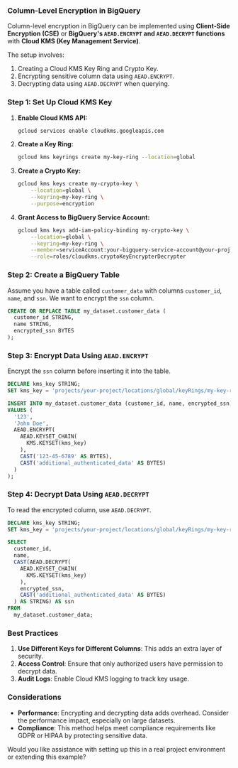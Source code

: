 ### Column-Level Encryption in BigQuery
Column-level encryption in BigQuery can be implemented using **Client-Side Encryption (CSE)** or **BigQuery's `AEAD.ENCRYPT` and `AEAD.DECRYPT` functions** with **Cloud KMS (Key Management Service)**.

The setup involves:
1. Creating a Cloud KMS Key Ring and Crypto Key.
2. Encrypting sensitive column data using `AEAD.ENCRYPT`.
3. Decrypting data using `AEAD.DECRYPT` when querying.

### **Step 1: Set Up Cloud KMS Key**
1. **Enable Cloud KMS API:**
   ```bash
   gcloud services enable cloudkms.googleapis.com
   ```

2. **Create a Key Ring:**
   ```bash
   gcloud kms keyrings create my-key-ring --location=global
   ```

3. **Create a Crypto Key:**
   ```bash
   gcloud kms keys create my-crypto-key \
       --location=global \
       --keyring=my-key-ring \
       --purpose=encryption
   ```

4. **Grant Access to BigQuery Service Account:**
   ```bash
   gcloud kms keys add-iam-policy-binding my-crypto-key \
       --location=global \
       --keyring=my-key-ring \
       --member=serviceAccount:your-bigquery-service-account@your-project.iam.gserviceaccount.com \
       --role=roles/cloudkms.cryptoKeyEncrypterDecrypter
   ```

### **Step 2: Create a BigQuery Table**
Assume you have a table called `customer_data` with columns `customer_id`, `name`, and `ssn`. We want to encrypt the `ssn` column.

```sql
CREATE OR REPLACE TABLE my_dataset.customer_data (
  customer_id STRING,
  name STRING,
  encrypted_ssn BYTES
);
```

### **Step 3: Encrypt Data Using `AEAD.ENCRYPT`**
Encrypt the `ssn` column before inserting it into the table.

```sql
DECLARE kms_key STRING;
SET kms_key = 'projects/your-project/locations/global/keyRings/my-key-ring/cryptoKeys/my-crypto-key';

INSERT INTO my_dataset.customer_data (customer_id, name, encrypted_ssn)
VALUES (
  '123',
  'John Doe',
  AEAD.ENCRYPT(
    AEAD.KEYSET_CHAIN(
      KMS.KEYSET(kms_key)
    ),
    CAST('123-45-6789' AS BYTES),
    CAST('additional_authenticated_data' AS BYTES)
  )
);
```

### **Step 4: Decrypt Data Using `AEAD.DECRYPT`**
To read the encrypted column, use `AEAD.DECRYPT`.

```sql
DECLARE kms_key STRING;
SET kms_key = 'projects/your-project/locations/global/keyRings/my-key-ring/cryptoKeys/my-crypto-key';

SELECT
  customer_id,
  name,
  CAST(AEAD.DECRYPT(
    AEAD.KEYSET_CHAIN(
      KMS.KEYSET(kms_key)
    ),
    encrypted_ssn,
    CAST('additional_authenticated_data' AS BYTES)
  ) AS STRING) AS ssn
FROM
  my_dataset.customer_data;
```

### **Best Practices**
1. **Use Different Keys for Different Columns**: This adds an extra layer of security.
2. **Access Control**: Ensure that only authorized users have permission to decrypt data.
3. **Audit Logs**: Enable Cloud KMS logging to track key usage.

### **Considerations**
- **Performance**: Encrypting and decrypting data adds overhead. Consider the performance impact, especially on large datasets.
- **Compliance**: This method helps meet compliance requirements like GDPR or HIPAA by protecting sensitive data.

Would you like assistance with setting up this in a real project environment or extending this example?
